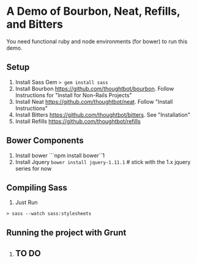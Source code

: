# A Demo of Bourbon, Neat, Refills, and Bitters

You need functional ruby and node environments (for bower) to run this demo. 

## Setup 
1. Install Sass Gem ```> gem install sass```
2. Install Bourbon https://github.com/thoughtbot/bourbon. Follow Instructions for "Install for Non-Rails Projects"
3. Install Neat https://github.com/thoughtbot/neat. Follow "Install Instructions"
4. Install Bitters https://github.com/thoughtbot/bitters. See "Installation"
5. Install Refills https://github.com/thoughtbot/refills


## Bower Components

1. Install bower ```npm install bower``1
2. Install Jquery ```bower install jquery-1.11.1``` # stick with the 1.x jquery series for now


## Compiling Sass 

1. Just Run
```
> sass --watch sass:stylesheets
```

## Running the project with Grunt
1. ## TO DO